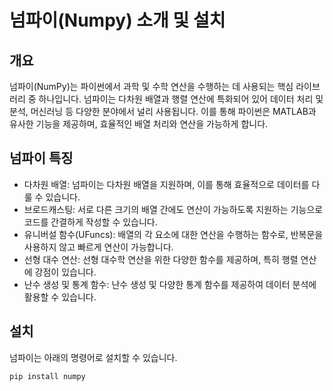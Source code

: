 # 넘파이(Numpy) 소개 및 설치

## 개요
넘파이(NumPy)는 파이썬에서 과학 및 수학 연산을 수행하는 데 사용되는 핵심 라이브러리 중 하나입니다. 넘파이는 다차원 배열과 행렬 연산에 특화되어 있어 데이터 처리 및 분석, 머신러닝 등 다양한 분야에서 널리 사용됩니다. 이를 통해 파이썬은 MATLAB과 유사한 기능을 제공하며, 효율적인 배열 처리와 연산을 가능하게 합니다.



## 넘파이 특징
- 다차원 배열: 넘파이는 다차원 배열을 지원하며, 이를 통해 효율적으로 데이터를 다룰 수 있습니다.
- 브로드캐스팅: 서로 다른 크기의 배열 간에도 연산이 가능하도록 지원하는 기능으로 코드를 간결하게 작성할 수 있습니다.
- 유니버설 함수(UFuncs): 배열의 각 요소에 대한 연산을 수행하는 함수로, 반복문을 사용하지 않고 빠르게 연산이 가능합니다.
- 선형 대수 연산: 선형 대수학 연산을 위한 다양한 함수를 제공하며, 특히 행렬 연산에 강점이 있습니다.
- 난수 생성 및 통계 함수: 난수 생성 및 다양한 통계 함수를 제공하여 데이터 분석에 활용할 수 있습니다.

## 설치
넘파이는 아래의 명령어로 설치할 수 있습니다.

```bash
pip install numpy

